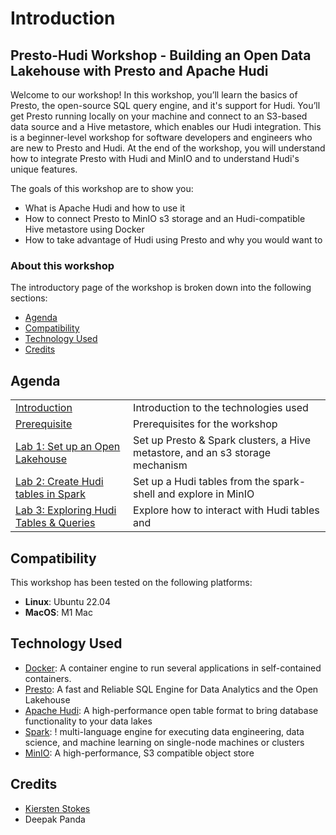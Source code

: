 # Introduction

## Presto-Hudi Workshop - Building an Open Data Lakehouse with Presto and Apache Hudi

Welcome to our workshop! In this workshop, you’ll learn the basics of Presto, the open-source SQL query engine, and it's support for Hudi. You’ll get Presto running locally on your machine and connect to an S3-based data source and a Hive metastore, which enables our Hudi integration. This is a beginner-level workshop for software developers and engineers who are new to Presto and Hudi. At the end of the workshop, you will understand how to integrate Presto with Hudi and MinIO and to understand Hudi's unique features.

The goals of this workshop are to show you:

* What is Apache Hudi and how to use it
* How to connect Presto to MinIO s3 storage and an Hudi-compatible Hive metastore using Docker
* How to take advantage of Hudi using Presto and why you would want to

### About this workshop

The introductory page of the workshop is broken down into the following sections:

* [Agenda](#agenda)
* [Compatibility](#compatibility)
* [Technology Used](#technology-used)
* [Credits](#credits)

## Agenda

|  |  |
| :--- | :--- |
| [Introduction](introduction/README.md) | Introduction to the technologies used |
| [Prerequisite](pre-work/README.md) | Prerequisites for the workshop |
| [Lab 1: Set up an Open Lakehouse](lab-1/README.md) | Set up Presto & Spark clusters, a Hive metastore, and an s3 storage mechanism |
| [Lab 2: Create Hudi tables in Spark](lab-2/README.md) | Set up a Hudi tables from the spark-shell and explore in MinIO |
| [Lab 3: Exploring Hudi Tables & Queries](lab-3/README.md) | Explore how to interact with Hudi tables and  |

## Compatibility

This workshop has been tested on the following platforms:

* **Linux**: Ubuntu 22.04
* **MacOS**: M1 Mac

## Technology Used

* [Docker](https://www.docker.com/): A container engine to run several applications in self-contained containers.
* [Presto](https://prestodb.io/): A fast and Reliable SQL Engine for Data Analytics and the Open Lakehouse
* [Apache Hudi](https://hudi.apache.org/): A high-performance open table format to bring database functionality to your data lakes
* [Spark](https://spark.apache.org/): ! multi-language engine for executing data engineering, data science, and machine learning on single-node machines or clusters
* [MinIO](https://min.io/): A high-performance, S3 compatible object store

## Credits

* [Kiersten Stokes](https://github.com/kiersten-stokes)
* Deepak Panda
